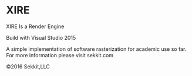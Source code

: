 # XIRE
XIRE Is a Render Engine

Build with Visual Studio 2015

A simple implementation of software rasterization for academic use so far. For more information please visit sekkit.com


©2016 Sekkit,LLC
